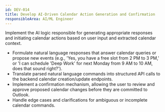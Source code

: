 ```yaml
---
id: DEV-014
title: Develop AI-Driven Calendar Action Generation and Confirmation
responsibleArea: AI/ML Engineer
---
```

Implement the AI logic responsible for generating appropriate responses and initiating calendar actions based on user input and extracted calendar context.
*   Formulate natural language responses that answer calendar queries or propose new events (e.g., 'Yes, you have a free slot from 2 PM to 3 PM,' or 'I can schedule 'Deep Work' for next Monday from 9 AM to 10 AM, does that sound right?').
*   Translate parsed natural language commands into structured API calls to the backend calendar creation/update endpoints.
*   Implement a confirmation mechanism, allowing the user to review and approve proposed calendar changes before they are committed to Outlook.
*   Handle edge cases and clarifications for ambiguous or incomplete calendar commands.